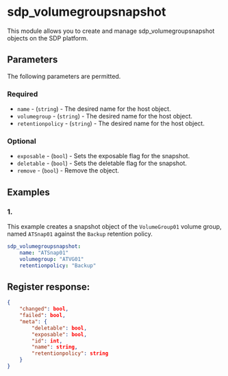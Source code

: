 # sdp_volumegroupsnapshot

This module allows you to create and manage sdp_volumegroupsnapshot objects on the SDP platform. 

## Parameters

The following parameters are permitted.

### Required
* `name` - (`string`) - The desired name for the host object.
* `volumegroup` - (`string`) - The desired name for the host object.
* `retentionpolicy` - (`string`) - The desired name for the host object.

### Optional
* `exposable` - (`bool`) - Sets the exposable flag for the snapshot. 
* `deletable` - (`bool`) - Sets the deletable flag for the snapshot. 
* `remove` - (`bool`) - Remove the object. 

## Examples
### 1. 
This example creates a snapshot object of the `VolumeGroup01` volume group, named `ATSnap01` against the `Backup` retention policy. 
```yaml
sdp_volumegroupsnapshot: 
    name: "ATSnap01"
    volumegroup: "ATVG01"
    retentionpolicy: "Backup"
```

## Register response:
```json
{
    "changed": bool,
    "failed": bool,
    "meta": {
        "deletable": bool,
        "exposable": bool,
        "id": int,
        "name": string,
        "retentionpolicy": string
    }
}
```

